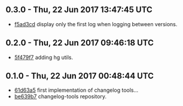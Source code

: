 0.3.0 - Thu, 22 Jun 2017 13:47:45 UTC
-------------------------------------

- [f5ad3cd](../../commit/f5ad3cd) display only the first log when logging between versions.


0.2.0 - Thu, 22 Jun 2017 09:46:18 UTC
-------------------------------------

- [5f479f7](../../commit/5f479f7) adding hg utils.


0.1.0 - Thu, 22 Jun 2017 00:48:44 UTC
-------------------------------------

- [61d63a5](../../commit/61d63a5) first implementation of changelog tools...
- [be639b7](../../commit/be639b7) changelog-tools repository.


